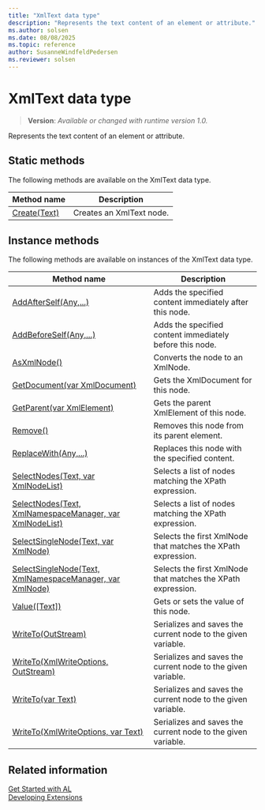```yaml
---
title: "XmlText data type"
description: "Represents the text content of an element or attribute."
ms.author: solsen
ms.date: 08/08/2025
ms.topic: reference
author: SusanneWindfeldPedersen
ms.reviewer: solsen
---
```

[//]: # (START>DO_NOT_EDIT)
[//]: # (IMPORTANT:Do not edit any of the content between here and the END>DO_NOT_EDIT.)
[//]: # (Any modifications should be made in the .xml files in the ModernDev repo.)
# XmlText data type
> **Version**: _Available or changed with runtime version 1.0._

Represents the text content of an element or attribute.


## Static methods
The following methods are available on the XmlText data type.


|Method name|Description|
|-----------|-----------|
|[Create(Text)](xmltext-create-method.md)|Creates an XmlText node.|

## Instance methods
The following methods are available on instances of the XmlText data type.

|Method name|Description|
|-----------|-----------|
|[AddAfterSelf(Any,...)](xmltext-addafterself-method.md)|Adds the specified content immediately after this node.|
|[AddBeforeSelf(Any,...)](xmltext-addbeforeself-method.md)|Adds the specified content immediately before this node.|
|[AsXmlNode()](xmltext-asxmlnode-method.md)|Converts the node to an XmlNode.|
|[GetDocument(var XmlDocument)](xmltext-getdocument-method.md)|Gets the XmlDocument for this node.|
|[GetParent(var XmlElement)](xmltext-getparent-method.md)|Gets the parent XmlElement of this node.|
|[Remove()](xmltext-remove-method.md)|Removes this node from its parent element.|
|[ReplaceWith(Any,...)](xmltext-replacewith-method.md)|Replaces this node with the specified content.|
|[SelectNodes(Text, var XmlNodeList)](xmltext-selectnodes-string-xmlnodelist-method.md)|Selects a list of nodes matching the XPath expression.|
|[SelectNodes(Text, XmlNamespaceManager, var XmlNodeList)](xmltext-selectnodes-string-xmlnamespacemanager-xmlnodelist-method.md)|Selects a list of nodes matching the XPath expression.|
|[SelectSingleNode(Text, var XmlNode)](xmltext-selectsinglenode-string-xmlnode-method.md)|Selects the first XmlNode that matches the XPath expression.|
|[SelectSingleNode(Text, XmlNamespaceManager, var XmlNode)](xmltext-selectsinglenode-string-xmlnamespacemanager-xmlnode-method.md)|Selects the first XmlNode that matches the XPath expression.|
|[Value([Text])](xmltext-value-method.md)|Gets or sets the value of this node.|
|[WriteTo(OutStream)](xmltext-writeto-outstream-method.md)|Serializes and saves the current node to the given variable.|
|[WriteTo(XmlWriteOptions, OutStream)](xmltext-writeto-xmlwriteoptions-outstream-method.md)|Serializes and saves the current node to the given variable.|
|[WriteTo(var Text)](xmltext-writeto-text-method.md)|Serializes and saves the current node to the given variable.|
|[WriteTo(XmlWriteOptions, var Text)](xmltext-writeto-xmlwriteoptions-text-method.md)|Serializes and saves the current node to the given variable.|

[//]: # (IMPORTANT: END>DO_NOT_EDIT)
## Related information
[Get Started with AL](../../devenv-get-started.md)  
[Developing Extensions](../../devenv-dev-overview.md)  